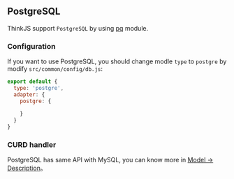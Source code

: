 ## PostgreSQL

ThinkJS support `PostgreSQL` by using [pq](https://www.npmjs.com/package/pg) module.

### Configuration

If you want to use PostgreSQL, you should change modle `type` to `postgre` by modify `src/common/config/db.js`:

```js
export default {
  type: 'postgre',
  adapter: {
    postgre: {
        
    }
  }
}
```

### CURD handler

PostgreSQL has same API with MySQL, you can know more in [Model -> Description](./model_intro.html#toc-d84)。
